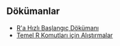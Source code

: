 ## Dökümanlar

+ [R'a Hızlı Başlangıç Dökümanı](dokumanlar/RHizliGiris.pdf)
+ [Temel R Komutları için Alıştırmalar](dokumanlar/dokuman_temel_alistirma.html)
